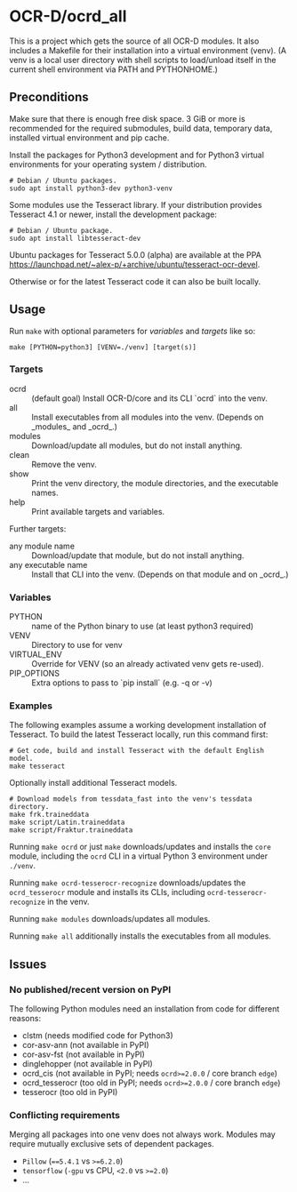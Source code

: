 # OCR-D/ocrd_all

This is a project which gets the source of all OCR-D modules.
It also includes a Makefile for their installation into a virtual environment (venv).
(A venv is a local user directory with shell scripts to load/unload itself
in the current shell environment via PATH and PYTHONHOME.)

## Preconditions

Make sure that there is enough free disk space. 3 GiB or more is recommended for
the required submodules, build data, temporary data, installed virtual environment
and pip cache.

Install the packages for Python3 development and for Python3 virtual environments
for your operating system / distribution.

    # Debian / Ubuntu packages.
    sudo apt install python3-dev python3-venv

Some modules use the Tesseract library. If your distribution provides Tesseract 4.1
or newer, install the development package:

    # Debian / Ubuntu package.
    sudo apt install libtesseract-dev

Ubuntu packages for Tesseract 5.0.0 (alpha) are available at the PPA
https://launchpad.net/~alex-p/+archive/ubuntu/tesseract-ocr-devel.

Otherwise or for the latest Tesseract code it can also be built locally.

## Usage

Run `make` with optional parameters for _variables_ and _targets_ like so:

    make [PYTHON=python3] [VENV=./venv] [target(s)]

### Targets

<dl>
  <dt>ocrd</dt>
  <dd>(default goal) Install OCR-D/core and its CLI `ocrd` into the venv.</dd>
  <dt>all</dt>
  <dd>Install executables from all modules into the venv. (Depends on _modules_ and _ocrd_.)</dd>
  <dt>modules</dt>
  <dd>Download/update all modules, but do not install anything.</dd>
  <dt>clean</dt>
  <dd>Remove the venv.</dd>
  <dt>show</dt>
  <dd>Print the venv directory, the module directories, and the executable names.</dd>
  <dt>help</dt>
  <dd>Print available targets and variables.</dd>
</dl>

Further targets:
<dl>
  <dt>any module name</dt>
  <dd>Download/update that module, but do not install anything.</dd>
  <dt>any executable name</dt>
  <dd>Install that CLI into the venv. (Depends on that module and on _ocrd_.)</dd>
</dl>

### Variables

<dl>
  <dt>PYTHON</dt>
  <dd>name of the Python binary to use (at least python3 required)</dd>
  <dt>VENV</dt>
  <dd>Directory to use for venv</dd>
  <dt>VIRTUAL_ENV</dt>
  <dd>Override for VENV (so an already activated venv gets re-used).</dd>
  <dt>PIP_OPTIONS</dt>
  <dd>Extra options to pass to `pip install` (e.g. -q or -v)</dd>
</dl>

### Examples

The following examples assume a working development installation of Tesseract.
To build the latest Tesseract locally, run this command first:

    # Get code, build and install Tesseract with the default English model.
    make tesseract

Optionally install additional Tesseract models.

    # Download models from tessdata_fast into the venv's tessdata directory.
    make frk.traineddata
    make script/Latin.traineddata
    make script/Fraktur.traineddata

Running `make ocrd` or just `make` downloads/updates and installs the `core` module,
including the `ocrd` CLI in a virtual Python 3 environment under `./venv`.

Running `make ocrd-tesserocr-recognize` downloads/updates the `ocrd_tesserocr` module
and installs its CLIs, including `ocrd-tesserocr-recognize` in the venv.

Running `make modules` downloads/updates all modules.

Running `make all` additionally installs the executables from all modules.

## Issues

### No published/recent version on PyPI

The following Python modules need an installation from code for different reasons:

- clstm (needs modified code for Python3)
- cor-asv-ann (not available in PyPI)
- cor-asv-fst (not available in PyPI)
- dinglehopper (not available in PyPI)
- ocrd_cis (not available in PyPI; needs `ocrd>=2.0.0` / core branch `edge`)
- ocrd_tesserocr (too old in PyPI; needs `ocrd>=2.0.0` / core branch `edge`)
- tesserocr (too old in PyPI)

### Conflicting requirements

Merging all packages into one venv does not always work.
Modules may require mutually exclusive sets of dependent packages.

- `Pillow` (`==5.4.1` vs `>=6.2.0`)
- `tensorflow` (`-gpu` vs CPU, `<2.0` vs `>=2.0`)
- ...
